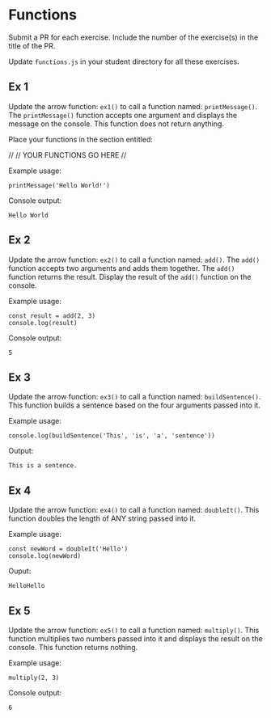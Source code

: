 # Functions
Submit a PR for each exercise.  Include the number of the exercise(s) in the title of the PR.

Update `functions.js` in your student directory for all these exercises.

## Ex 1
Update the arrow function: `ex1()` to call a function named: `printMessage()`.  The `printMessage()` function accepts one argument and displays the message on the console.  This function does not return anything.

Place your functions in the section entitled:

//
// YOUR FUNCTIONS GO HERE
//

Example usage:
```
printMessage('Hello World!')
```

Console output:
```
Hello World
```

## Ex 2 
Update the arrow function: `ex2()` to call a function named: `add()`.  The `add()` function accepts two arguments and adds them together.  The `add()` function returns the result.  Display the result of the `add()` function on the console.

Example usage:
```
const result = add(2, 3)
console.log(result) 
```

Console output:
```
5
```

## Ex 3 
Update the arrow function: `ex3()` to call a function named: `buildSentence()`.  This function builds a sentence based on the four arguments passed into it.

Example usage:
```
console.log(buildSentence('This', 'is', 'a', 'sentence'))
```

Output:
```
This is a sentence.
```

## Ex 4 
Update the arrow function: `ex4()` to call a function named: `doubleIt()`.  This function doubles the length of ANY string passed into it.

Example usage:
```
const newWord = doubleIt('Hello')
console.log(newWord)
```

Ouput:
```
HelloHello
```

## Ex 5 
Update the arrow function: `ex5()` to call a function named: `multiply()`.  This function multiplies two numbers passed into it and displays the result on the console.  This function returns nothing.

Example usage:
```
multiply(2, 3)
```

Console output:
```
6
```
